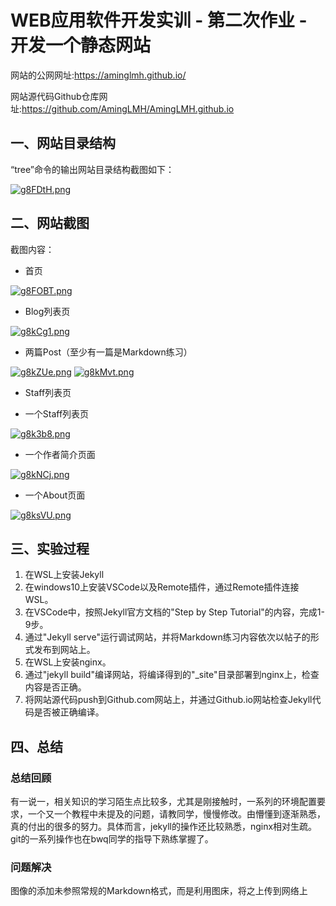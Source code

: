 # WEB应用软件开发实训 - 第二次作业 - 开发一个静态网站

网站的公网网址:https://aminglmh.github.io/

网站源代码Github仓库网址:https://github.com/AmingLMH/AmingLMH.github.io

## 一、网站目录结构
“tree”命令的输出网站目录结构截图如下：

[![g8FDtH.png](https://z3.ax1x.com/2021/05/07/g8FDtH.png)](https://imgtu.com/i/g8FDtH)

## 二、网站截图
截图内容：
- 首页

[![g8FOBT.png](https://z3.ax1x.com/2021/05/07/g8FOBT.png)](https://imgtu.com/i/g8FOBT)
- Blog列表页

[![g8kCg1.png](https://z3.ax1x.com/2021/05/07/g8kCg1.png)](https://imgtu.com/i/g8kCg1)
- 两篇Post（至少有一篇是Markdown练习）

[![g8kZUe.png](https://z3.ax1x.com/2021/05/07/g8kZUe.png)](https://imgtu.com/i/g8kZUe)
[![g8kMvt.png](https://z3.ax1x.com/2021/05/07/g8kMvt.png)](https://imgtu.com/i/g8kMvt)
- Staff列表页


- 一个Staff列表页

[![g8k3b8.png](https://z3.ax1x.com/2021/05/07/g8k3b8.png)](https://imgtu.com/i/g8k3b8)
- 一个作者简介页面

[![g8kNCj.png](https://z3.ax1x.com/2021/05/07/g8kNCj.png)](https://imgtu.com/i/g8kNCj)
- 一个About页面

[![g8ksVU.png](https://z3.ax1x.com/2021/05/07/g8ksVU.png)](https://imgtu.com/i/g8ksVU)
## 三、实验过程
1. 在WSL上安装Jekyll
2. 在windows10上安装VSCode以及Remote插件，通过Remote插件连接WSL。
3. 在VSCode中，按照Jekyll官方文档的"Step by Step Tutorial"的内容，完成1-9步。
4. 通过"Jekyll serve"运行调试网站，并将Markdown练习内容依次以帖子的形式发布到网站上。
5. 在WSL上安装nginx。
6. 通过"jekyll build"编译网站，将编译得到的"_site"目录部署到nginx上，检查内容是否正确。
7. 将网站源代码push到Github.com网站上，并通过Github.io网站检查Jekyll代码是否被正确编译。


## 四、总结
### 总结回顾 
有一说一，相关知识的学习陌生点比较多，尤其是刚接触时，一系列的环境配置要求，一个又一个教程中未提及的问题，请教同学，慢慢修改。由懵懂到逐渐熟悉，真的付出的很多的努力。具体而言，jekyll的操作还比较熟悉，nginx相对生疏。git的一系列操作也在bwq同学的指导下熟练掌握了。

### 问题解决
图像的添加未参照常规的Markdown格式，而是利用图床，将之上传到网络上